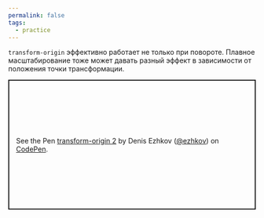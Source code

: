 ```yaml
---
permalink: false
tags:
  - practice
---
```



`transform-origin` эффективно работает не только при повороте. Плавное масштабирование тоже может давать разный эффект в зависимости от положения точки трансформации.

<p class="codepen" data-height="265" data-theme-id="light" data-default-tab="css,result" data-user="ezhkov" data-slug-hash="jOVzbgg" style="height: 265px; box-sizing: border-box; display: flex; align-items: center; justify-content: center; border: 2px solid; margin: 1em 0; padding: 1em;" data-pen-title="transform-origin 2">
  <span>See the Pen <a href="https://codepen.io/ezhkov/pen/jOVzbgg">
  transform-origin 2</a> by Denis Ezhkov (<a href="https://codepen.io/ezhkov">@ezhkov</a>)
  on <a href="https://codepen.io">CodePen</a>.</span>
</p>
<script async src="https://cpwebassets.codepen.io/assets/embed/ei.js"></script>
